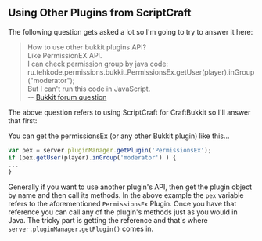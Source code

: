 ## Using Other Plugins from ScriptCraft
The following question gets asked a lot so I'm going to try to answer it here:

> How to use other bukkit plugins API?  
> Like PermissionEX API.  
> I can check permission group by java code:  
> ru.tehkode.permissions.bukkit.PermissionsEx.getUser(player).inGroup("moderator");  
> But I can't run this code in JavaScript.  
> -- [Bukkit forum question][1]  

[1]: http://dev.bukkit.org/bukkit-plugins/scriptcraft/?page=2#c48

The above question refers to using ScriptCraft for CraftBukkit so I'll answer that first:

You can get the permissionsEx (or any other Bukkit plugin) like this...
```javascript
var pex = server.pluginManager.getPlugin('PermissionsEx');
if (pex.getUser(player).inGroup('moderator') ) {
...
}
```
Generally if you want to use another plugin's API, then get the plugin object by name and then call its methods. In the above example the `pex` variable refers to the aforementioned `PermissionsEx` Plugin. Once you have that reference you can call any of the plugin's methods just as you would in Java. The tricky part is getting the reference and that's where `server.pluginManager.getPlugin()` comes in.
